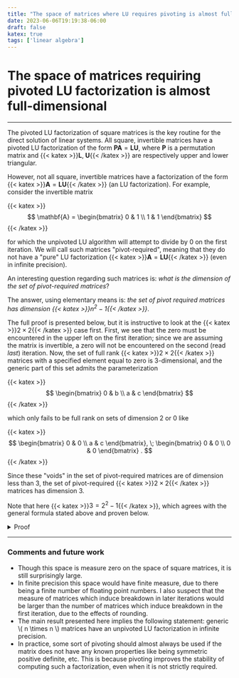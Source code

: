 ```yaml
---
title: "The space of matrices where LU requires pivoting is almost full-dimensional"
date: 2023-06-06T19:19:38-06:00
draft: false
katex: true
tags: ['linear algebra']
---
```


# The space of matrices requiring pivoted LU factorization is almost full-dimensional

---

The pivoted LU factorization of square matrices is the key routine for the direct solution of linear systems.
All square, invertible matrices have a pivoted LU factorization of the form $\mathbf{PA} = \mathbf{LU}$, where $\mathbf{P}$ is a permutation matrix and {{< katex >}}$\mathbf{L}, \; \mathbf{U}${{< /katex >}} are respectively upper and lower triangular.

However, not all square, invertible matrices have a factorization of the form {{< katex >}}$\mathbf{A} = \mathbf{LU}${{< /katex >}} (an LU factorization).
For example, consider the invertible matrix

{{< katex >}}
$$
  \mathbf{A} =
  \begin{bmatrix}
    0 & 1 \\
    1 & 1
  \end{bmatrix}
$$
{{< /katex >}}

for which the unpivoted LU algorithm will attempt to divide by 0 on the first iteration.
We will call such matrices "pivot-required", meaning that they do not have a "pure" LU factorization {{< katex >}}$\mathbf{A} = \mathbf{LU}${{< /katex >}} (even in infinite precision).

An interesting question regarding such matrices is: *what is the dimension of the set of pivot-required matrices*?

The answer, using elementary means is: *the set of pivot required matrices has dimension {{< katex >}}$n^2 - 1${{< /katex >}}*.

The full proof is presented below, but it is instructive to look at the {{< katex >}}$2 \times 2${{< /katex >}} case first.
First, we see that the zero must be encountered in the upper left on the first iteration; since we are assuming the matrix is invertible, a zero will not be encountered on the second (read *last*) iteration.
Now, the set of full rank {{< katex >}}$2 \times 2${{< /katex >}} matrices with a specified element equal to zero is 3-dimensional, and the generic part of this set admits the parameterization

{{< katex >}}
$$
  \begin{bmatrix}
    0 & b \\ 
    a & c
  \end{bmatrix}
$$
{{< /katex >}}

which only fails to be full rank on sets of dimension 2 or 0 like

{{< katex >}}
$$
  \begin{bmatrix}
    0 & 0 \\ 
    a & c
  \end{bmatrix}, \;
  \begin{bmatrix}
    0 & 0 \\ 
    0 & 0
  \end{bmatrix} .
$$
{{< /katex >}}

Since these "voids" in the set of pivot-required matrices are of dimension less than 3, the set of pivot-required {{< katex >}}$2 \times 2${{< /katex >}} matrices has dimension 3.

Note that here {{< katex >}}$3 = 2^2 - 1${{< /katex >}}, which agrees with the general formula stated above and proven below.

<details>
  <summary>Proof</summary>
  
  As above, one can explicitly parameterize the space of {{< katex >}}$n \times n${{< /katex >}} matrices for which unpivoted LU fails on the first iteration; now one finds that the dimension of this space is {{< katex >}}$n^2 - 1${{< /katex >}}. 
  
  However, there exist pivot-required matrices for which unpivoted LU fails on the {{< katex >}}$k${{< /katex >}}th iteration; for example, the following matrix has a failure on the second iteration:

  {{< katex >}}
  $$
  \begin{bmatrix}
    1 & 1 & 0 \\ 
    1 & 1 & 1 \\ 
    1 & 0 & 0
  \end{bmatrix} .
  $$
  {{< /katex >}}

  In general, pivot-required matrices can cause failure on iterations {{< katex >}}$1, ..., n-1${{< /katex >}}, since generating a zero on the last iteration would imply the matrix is not full rank.
    
  Therefore, we must ensure that the set of matrices which fail on iterations {{< katex >}}$2, ..., n-1${{< /katex >}} also have dimension less than or equal to {{< katex >}}$n^2 - 1${{< /katex >}}.
  In fact, we will prove constructively that such sets of matrices are also of dimension exactly {{< katex >}}$n^2 - 1${{< /katex >}}.
  
  During the {{< katex >}}$j${{< /katex >}} iteration of the unpivoted LU algorithm the following update is made to the trailing {{< katex >}}$n-j \times n-j${{< /katex >}} submatrix

  {{< katex >}}
  $$
    \mathbf{B}_{j+1:,j+1:} \leftarrow \mathbf{B}_{j+1:,j+1:}
    - \frac{1}{\mathbf{B}_{jj}} \mathbf{B}_{j+1:,j} \mathbf{B}_{j,j+1:} \; .
  $$
  {{< /katex >}}

  Let {{< katex >}}$b_{ij}^{(p)}${{< /katex >}} denote the {{< katex >}}$ij${{< /katex >}}th element of this submatrix after {{< katex >}}$p${{< /katex >}} steps of the unpivoted LU algorithm.
  Using the update rule for the complete matrix, we can write an update rule corresponding to iteration {{< katex >}}$p${{< /katex >}} for a single element

  {{< katex >}}
  $$
    b_{ij}^{(p)} = b_{ij}^{(p-1)} -
    \frac{1}{b_{pp}^{(p-1)}} b_{il}^{p-1} b_{lj}^{p-1}
  $$
  {{< /katex >}}

  noting two important facts: {{< katex >}}$b_{ij}^{(0)} = a_{ij}${{< /katex >}} (an element of the original matrix), this update formula only applies to elements in the submatrix {{< katex >}}$(i,j > p)${{< /katex >}}.

  The condition for breakdown of the algorithm on the {{< katex >}}$k${{< /katex >}}th iteration is {{< katex >}}$b_{kk}^{(k-1)} = 0${{< /katex >}}.
  Using the update formula and recurrence relationship, one can equivalently write this condition only in terms of the elements of the original matrix {{< katex >}}$\mathbf{A}${{< /katex >}}.
  Further, applying this recurrence relationship only to the {{< katex >}}$b_{kk}^{(p)}${{< /katex >}} term, one can see that the final result is an equation like {{< katex >}}$a_{kk} = f(a_{ij})${{< /katex >}} where only {{< katex >}}$i = j = k${{< /katex >}} is excluded.
  Therefore, with only one of the {{< katex >}}$n^2${{< /katex >}} variables dependent on the others, one can explicitly paramterize any such pivot-required matrix with {{< katex >}}$n^2 - 1${{< /katex >}} parameters, hence this space is of dimension {{< katex >}}$n^2 - 1${{< /katex >}}.
</details>

---

### Comments and future work

- Though this space is measure zero on the space of square matrices, it is still surprisingly large.
- In finite precision this space would have finite measure, due to there being a finite number of floating point numbers.
  I also suspect that the measure of matrices which induce breakdown in later iterations would be larger than the number of matrices which induce breakdown in the first iteration, due to the effects of rounding.
- The main result presented here implies the following statement: generic \\( n \times n \\) matrices have an unpivoted LU factorization in infinite precision.
- In practice, some sort of pivoting should almost always be used if the matrix does not have any known properties like being symmetric positive definite, etc.
  This is because pivoting improves the stability of computing such a factorization, even when it is not strictly required.


